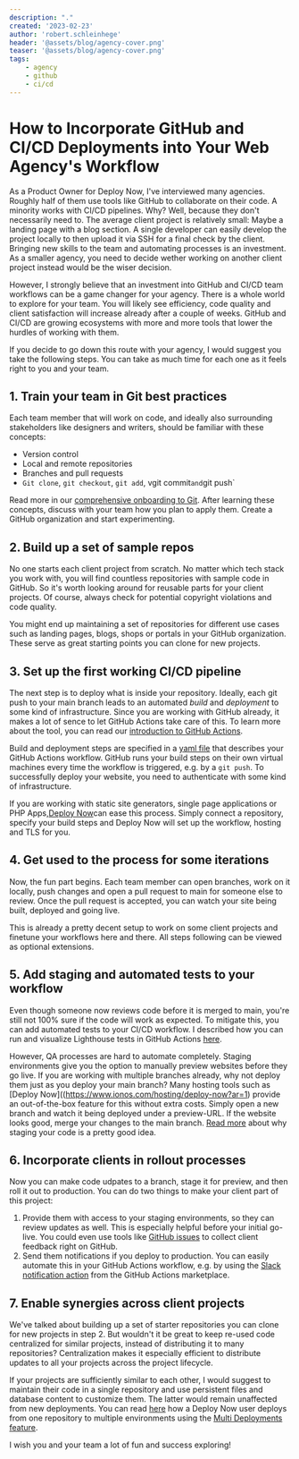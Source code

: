 ```yaml
---
description: "."
created: '2023-02-23'
author: 'robert.schleinhege'
header: '@assets/blog/agency-cover.png'
teaser: '@assets/blog/agency-cover.png'
tags:
    - agency
    - github
    - ci/cd
---
```


# How to Incorporate GitHub and CI/CD Deployments into Your Web Agency's Workflow 

As a Product Owner for Deploy Now, I've interviewed many agencies. Roughly half of them use tools like GitHub to collaborate on their code. A minority works with CI/CD pipelines. Why? Well, because they don't necessarily need to. The average client project is relatively small: Maybe a landing page with a blog section. A single developer can easily develop the project locally to then upload it via SSH for a final check by the client. Bringing new skills to the team and automating processes is an investment. As a smaller agency, you need to decide wether working on another client project instead would be the wiser decision. 

However, I strongly believe that an investment into GitHub and CI/CD team workflows can be a game changer for your agency. There is a whole world to explore for your team. You will likely see efficiency, code quality and client satisfaction will increase already after a couple of weeks. GitHub and CI/CD are growing ecosystems with more and more tools that lower the hurdles of working with them.

If you decide to go down this route with your agency, I would suggest you take the following steps. You can take as much time for each one as it feels right to you and your team.

## 1. Train your team in Git best practices 

Each team member that will work on code, and ideally also surrounding stakeholders like designers and writers, should be familiar with these concepts:

- Version control
- Local and remote repositories 
- Branches and pull requests
- `Git clone`, `git checkout`, `git add`, vgit commit` and `git push`

Read more in our [comprehensive onboarding to Git](https://docs.ionos.space/blog/git-intro/#10-git-help).
After learning these concepts, discuss with your team how you plan to apply them. Create a GitHub organization and start experimenting. 

## 2. Build up a set of sample repos

No one starts each client project from scratch. No matter which tech stack you work with, you will find countless repositories with sample code in GitHub. So it's worth looking around for reusable parts for your client projects. Of course, always check for potential copyright violations and code quality. 

You might end up maintaining a set of repositories for different use cases such as landing pages, blogs, shops or portals in your GitHub organization. These serve as great starting points you can clone for new projects.

## 3. Set up the first working CI/CD pipeline

The next step is to deploy what is inside your repository. Ideally, each git push to your main branch leads to an automated *build* and *deployment* to some kind of infrastructure. Since you are working with GitHub already, it makes a lot of sence to let GitHub Actions take care of this. To learn more about the tool, you can read our [introduction to GitHub Actions](https://docs.ionos.space/blog/github-actions/). 

Build and deployment steps are specified in a [yaml file](https://docs.github.com/en/actions/using-workflows/about-workflows) that describes your GitHub Actions workflow. GitHub runs your build steps on their own virtual machines every time the workflow is triggered, e.g. by a `git push`. To successfully deploy your website, you need to authenticate with some kind of infrastructure. 

If you are working with static site generators, single page applications or PHP Apps,[Deploy Now](https://www.ionos.com/hosting/deploy-now?ar=1)can ease this process. Simply connect a repository, specify your build steps and Deploy Now will set up the workflow, hosting and TLS for you.

## 4. Get used to the process for some iterations

Now, the fun part begins. Each team member can open branches, work on it locally, push changes and open a pull request to main for someone else to review. Once the pull request is accepted, you can watch your site being built, deployed and going live. 

This is already a pretty decent setup to work on some client projects and finetune your workflows here and there. All steps following can be viewed as optional extensions.

## 5. Add staging and automated tests to your workflow 

Even though someone now reviews code before it is merged to main, you're still not 100% sure if the code will work as expected. To mitigate this, you can add automated tests to your CI/CD workflow. I described how you can run and visualize Lighthouse tests in GitHub Actions [here](https://docs.ionos.space/blog/github-actions-lighthouse/#1-use-github-actions-to-build-your-code). 

However, QA processes are hard to automate completely. Staging environments give you the option to manually preview websites before they go live. If you are working with multiple branches already, why not deploy them just as you deploy your main branch? Many hosting tools such as [Deploy Now]((https://www.ionos.com/hosting/deploy-now?ar=1) provide an out-of-the-box feature for this without extra costs. Simply open a new branch and watch it being deployed under a preview-URL. If the website looks good, merge your changes to the main branch. [Read more](https://docs.ionos.space/blog/reasons-for-staging/) about why staging your code is a pretty good idea.

## 6. Incorporate clients in rollout processes

Now you can make code udpates to a branch, stage it for preview, and then roll it out to production. You can do two things to make your client part of this project:

1. Provide them with access to your staging environments, so they can review updates as well. This is especially helpful before your initial go-live. You could even use tools like [GitHub issues](https://docs.github.com/en/issues) to collect client feedback right on GitHub. 
2. Send them notifications if you deploy to production. You can easily automate this in your GitHub Actions workflow, e.g. by using the [Slack notification action](https://github.com/marketplace/actions/slack-send) from the GitHub Actions marketplace.

## 7. Enable synergies across client projects

We've talked about building up a set of starter repositories you can clone for new projects in step 2. But wouldn't it be great to keep re-used code centralized for similar projects, instead of distributing it to many repositories? Centralization makes it especially efficient to distribute updates to all your projects across the project lifecycle.

If your projects are sufficiently similar to each other, I would suggest to maintain their code in a single repository and use persistent files and database content to customize them. The latter would remain unaffected from new deployments. You can read [here](https://docs.ionos.space/blog/multi-deployments/) how a Deploy Now user deploys from one repository to multiple environments using the [Multi Deployments feature](https://docs.ionos.space/docs/multi-deployments/).

I wish you and your team a lot of fun and success exploring!

